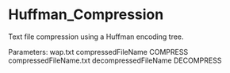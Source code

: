 # Huffman_Compression
Text file compression using a Huffman encoding tree.

Parameters: wap.txt compressedFileName COMPRESS
            compressedFileName.txt decompressedFileName DECOMPRESS
            
            

